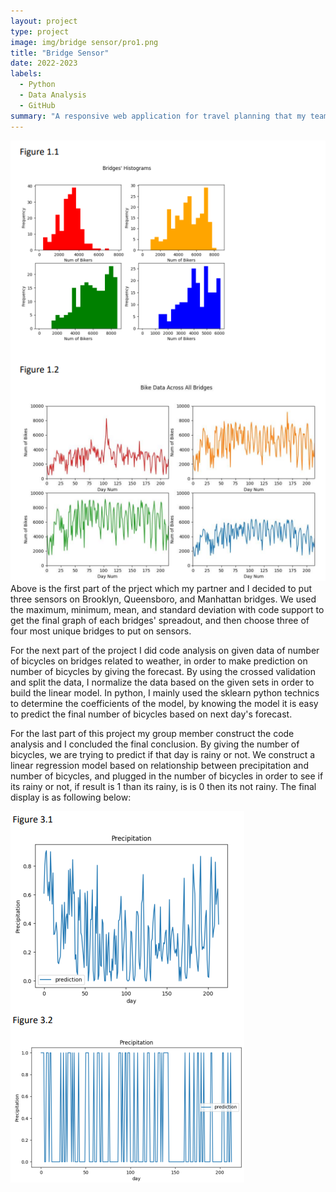 ```yaml
---
layout: project
type: project
image: img/bridge sensor/pro1.png
title: "Bridge Sensor"
date: 2022-2023
labels:
  - Python
  - Data Analysis
  - GitHub
summary: "A responsive web application for travel planning that my team developed in ICS 415."
---
```

<div class="text-center p-4">
<img class="img-fluid" src="../img/bridge sensor/python.jpg">
</div>
Above is the first part of the prject which my partner and I decided to put three sensors on Brooklyn, Queensboro, and Manhattan bridges. 
We used the maximum, minimum, mean, and standard deviation with code support to get the final graph of each bridges' spreadout, and then choose three of four most unique bridges to put on sensors. 

For the next part of the project I did code analysis on given data of number of bicycles on bridges related to weather, in order to make prediction on number of bicycles by giving the forecast. 
By using the crossed validation and split the data, I normalize the data based on the given sets in order to build the linear model. 
In python, I mainly used the sklearn python technics to determine the coefficients of the model, by knowing the model it is easy to predict the final number of bicycles based on next day's forecast. 

For the last part of this project my group member construct the code analysis and I concluded the final conclusion. By giving the number of bicycles, we are trying to predict if that day is rainy or not. 
We construct a linear regression model based on relationship between precipitation and number of bicycles, and plugged in the number of bicycles in order to see if its rainy or not, if result is 1 than its rainy, is is 0 then its not rainy. 
The final display is as following below:
<div class="text-center p-4">
<img class="img-fluid" src="../img/bridge sensor/pro1-3.png">
</div>
